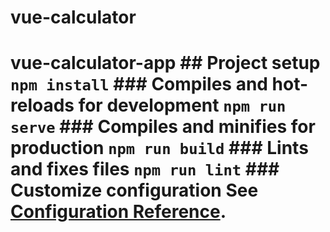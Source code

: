 # vue-calculator
# vue-calculator-app  ## Project setup ``` npm install ```  ### Compiles and hot-reloads for development ``` npm run serve ```  ### Compiles and minifies for production ``` npm run build ```  ### Lints and fixes files ``` npm run lint ```  ### Customize configuration See [Configuration Reference](https://cli.vuejs.org/config/).
